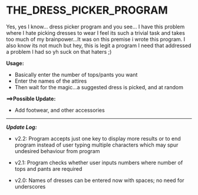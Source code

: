 # THE_DRESS_PICKER_PROGRAM

Yes, yes I know... dress picker program and you see... I have this problem where I hate picking dresses to wear
I feel its such a trivial task and takes too much of my brainpower...It was on this premise i wrote this program.
I also know its not much but hey, this is legit a program I need that addressed a problem I had so yh suck on that haters ;)

**Usage:**
- Basically enter the number of tops/pants you want
- Enter the names of the attires
- Then wait for the magic...a suggested dress is picked, and at random

**==>Possible Update:**
- Add footwear, and other accessories


***********
***Update Log:***
- v2.2: Program accepts just one key to display more results or to end program
	  instead of user typing multiple characters which may spur undesired behaviour from program
- v2.1: Program checks whether user inputs numbers where number of tops and pants are required

- v2.0: Names of dresses can be entered now with spaces; no need for underscores

